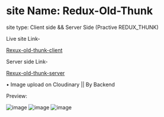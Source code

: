 # site Name: Redux-Old-Thunk

site type: Client side && Server Side (Practive REDUX_THUNK)


Live site Link-

 [Rexux-old-thunk-client](https://redux-old-thunk-client.onrender.com)


 Server side Link-

 [Rexux-old-thunk-server](https://redux-old-thunk.vercel.app)


 • Image upload on Cloudinary || By Backend 
 
 
Preview: 

![image](https://user-images.githubusercontent.com/108426827/230703233-eb7868d8-6cae-4e7b-91e7-6867d48a8939.png)
![image](https://user-images.githubusercontent.com/108426827/230703253-0582b8bb-80bb-495e-91cb-32b84e38d2cb.png)
![image](https://user-images.githubusercontent.com/108426827/230703267-994088fe-29dd-4ff3-8f79-3bc95b2cb20f.png)
